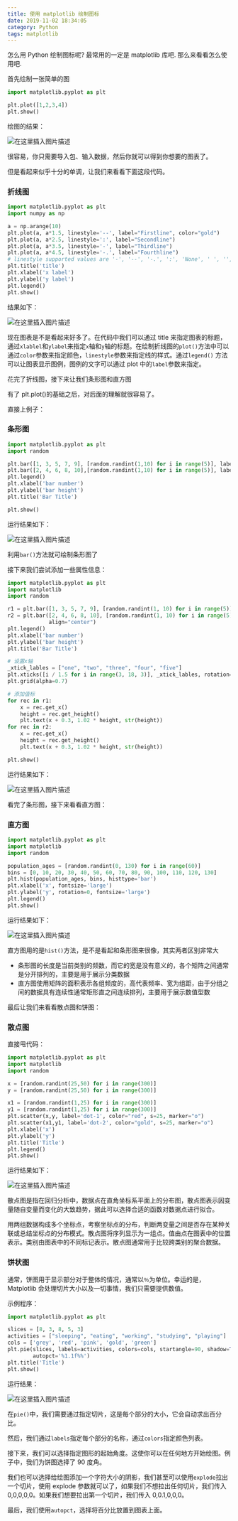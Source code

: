 ```yaml
---
title: 使用 matplotlib 绘制图标
date: 2019-11-02 18:34:05
category: Python
tags: matplotlib
---
```


怎么用 Python 绘制图标呢? 最常用的一定是 matplotlib 库吧. 那么来看看怎么使用吧.

<!--more-->

首先绘制一张简单的图

```python
import matplotlib.pyplot as plt

plt.plot([1,2,3,4])
plt.show()
```

绘图的结果：

![在这里插入图片描述](https://imgconvert.csdnimg.cn/aHR0cHM6Ly9tbWJpei5xcGljLmNuL21tYml6X3BuZy9ickZyUUZ3QUIwWVhVdHVHaWJlYlBXN2tSUWZlNVI5aWI2NUQxb0tHc0l5NHllNGR2MzAxZmlhbERJQk16eWJON3RENHR4Z28xR3Fwck9YS0VDd1hySjdjUS82NDA?x-oss-process=image/format,png)

很容易，你只需要导入包、输入数据，然后你就可以得到你想要的图表了。

但是看起来似乎十分的单调，让我们来看看下面这段代码。

### 折线图

```python
import matplotlib.pyplot as plt
import numpy as np

a = np.arange(10)
plt.plot(a, a*1.5, linestyle='--', label="Firstline", color="gold")
plt.plot(a, a*2.5, linestyle=':', label="Secondline")
plt.plot(a, a*3.5, linestyle='-', label="Thirdline")
plt.plot(a, a*4.5, linestyle='-.', label="Fourthline")
# linestyle supported values are '-', '--', '-.', ':', 'None', ' ', '', 'solid', 'dashed', 'dashdot', 'dotted'
plt.title('title')
plt.xlabel('x label')
plt.ylabel('y label')
plt.legend()
plt.show()
```

结果如下：

![在这里插入图片描述](https://imgconvert.csdnimg.cn/aHR0cHM6Ly9tbWJpei5xcGljLmNuL21tYml6X3BuZy9ickZyUUZ3QUIwWVhVdHVHaWJlYlBXN2tSUWZlNVI5aWI2NVpza3JKM1VzTDY0RkswMWliVmxRMDIyVUtDQXpsU3poellhNTBSRHRSQ1ZIeTMxdU9ySmZpYXcvNjQw?x-oss-process=image/format,png)

现在图表是不是看起来好多了。在代码中我们可以通过 title 来指定图表的标题，通过`xlablel`和`ylabel`来指定`x`轴和`y`轴的标题。在绘制折线图的`plot()`方法中可以通过`color`参数来指定颜色，`linestyle`参数来指定线的样式。通过`legend()` 方法可以让图表显示图例，图例的文字可以通过 plot 中的`label`参数来指定。

花完了折线图，接下来让我们条形图和直方图

有了 plt.plot()的基础之后，对后面的理解就很容易了。

直接上例子：

### 条形图

```python
import matplotlib.pyplot as plt
import random

plt.bar([1, 3, 5, 7, 9], [random.randint(1,10) for i in range(5)], label="Example one")
plt.bar([2, 4, 6, 8, 10],[random.randint(1,10) for i in range(5)], label="Example two", color='orange')
plt.legend()
plt.xlabel('bar number')
plt.ylabel('bar height')
plt.title('Bar Title')

plt.show()
```

运行结果如下：

![在这里插入图片描述](https://imgconvert.csdnimg.cn/aHR0cHM6Ly9tbWJpei5xcGljLmNuL21tYml6X3BuZy9ickZyUUZ3QUIwWVhVdHVHaWJlYlBXN2tSUWZlNVI5aWI2WmRxVUJhVkNsV1FITkltSmtDWVdMVkJDNzQ1akFncWJtcDBuZEgyOERpYm9NeHoycDBQbW8wQS82NDA?x-oss-process=image/format,png)

利用`bar()`方法就可绘制条形图了

接下来我们尝试添加一些属性信息：

```python
import matplotlib.pyplot as plt
import matplotlib
import random

r1 = plt.bar([1, 3, 5, 7, 9], [random.randint(1, 10) for i in range(5)], label="Example one", align="center")
r2 = plt.bar([2, 4, 6, 8, 10], [random.randint(1, 10) for i in range(5)], label="Example two", color='orange',
             align="center")
plt.legend()
plt.xlabel('bar number')
plt.ylabel('bar height')
plt.title('Bar Title')

# 设置x轴
_xtick_lables = ["one", "two", "three", "four", "five"]
plt.xticks([i / 1.5 for i in range(3, 18, 3)], _xtick_lables, rotation=45)
plt.grid(alpha=0.7)

# 添加值标
for rec in r1:
    x = rec.get_x()
    height = rec.get_height()
    plt.text(x + 0.3, 1.02 * height, str(height))
for rec in r2:
    x = rec.get_x()
    height = rec.get_height()
    plt.text(x + 0.3, 1.02 * height, str(height))

plt.show()
```

运行结果如下：

![在这里插入图片描述](https://imgconvert.csdnimg.cn/aHR0cHM6Ly9tbWJpei5xcGljLmNuL21tYml6X3BuZy9ickZyUUZ3QUIwWVhVdHVHaWJlYlBXN2tSUWZlNVI5aWI2WlBhaEVnVFhoSUNndlQ1M2JpYXZYWExHT3ZxNDZZeVJPaWFQZE96QXhYOWNvODNtbW1sVGpzVUEvNjQw?x-oss-process=image/format,png)

看完了条形图，接下来看看直方图：

### 直方图

```python
import matplotlib.pyplot as plt
import matplotlib
import random

population_ages = [random.randint(0, 130) for i in range(60)]
bins = [0, 10, 20, 30, 40, 50, 60, 70, 80, 90, 100, 110, 120, 130]
plt.hist(population_ages, bins, histtype='bar')
plt.xlabel('x', fontsize='large')
plt.ylabel('y', rotation=0, fontsize='large')
plt.legend()
plt.show()
```

运行结果如下：

![在这里插入图片描述](https://imgconvert.csdnimg.cn/aHR0cHM6Ly9tbWJpei5xcGljLmNuL21tYml6X3BuZy9ickZyUUZ3QUIwWVhVdHVHaWJlYlBXN2tSUWZlNVI5aWI2VzBQblZVWk9maWJIZUdEdVRkaWE1Nzc3dWdtbThzREVMT24xN256NzhyNFRNc3M4WlJ5VmhPMmcvNjQw?x-oss-process=image/format,png)

直方图用的是`hist()`方法，是不是看起和条形图来很像，其实两者区别非常大

- 条形图的长度是当前类别的频数，而它的宽是没有意义的，各个矩阵之间通常是分开排列的，主要是用于展示分类数据
- 直方图使用矩阵的面积表示各组频度的，高代表频率、宽为组距，由于分组之间的数据具有连续性通常矩形直之间连续排列，主要用于展示数值型数

最后让我们来看看散点图和饼图：

### 散点图

直接甩代码：

```python
import matplotlib.pyplot as plt
import matplotlib
import random

x = [random.randint(25,50) for i in range(300)]
y = [random.randint(25,50) for i in range(300)]

x1 = [random.randint(1,25) for i in range(300)]
y1 = [random.randint(1,25) for i in range(300)]
plt.scatter(x,y, label='dot-1', color="red", s=25, marker="o")
plt.scatter(x1,y1, label='dot-2', color="gold", s=25, marker="o")
plt.xlabel('x')
plt.ylabel('y')
plt.title('Title')
plt.legend()
plt.show()
```

运行结果如下：

![在这里插入图片描述](https://imgconvert.csdnimg.cn/aHR0cHM6Ly9tbWJpei5xcGljLmNuL21tYml6X3BuZy9ickZyUUZ3QUIwWVhVdHVHaWJlYlBXN2tSUWZlNVI5aWI2cjJ1cmZjaWEwYkhEZG1CazFPZEtpYkcwb0kxSjZ5eFI3UW9CZ0w2MElTRXRkSlFuYU83YTVLaWJBLzY0MA?x-oss-process=image/format,png)

散点图是指在回归分析中，数据点在直角坐标系平面上的分布图，散点图表示因变量随自变量而变化的大致趋势，据此可以选择合适的函数对数据点进行拟合。

用两组数据构成多个坐标点，考察坐标点的分布，判断两变量之间是否存在某种关联或总结坐标点的分布模式。散点图将序列显示为一组点。值由点在图表中的位置表示。类别由图表中的不同标记表示。散点图通常用于比较跨类别的聚合数据。

### 饼状图

通常，饼图用于显示部分对于整体的情况，通常以`％`为单位。幸运的是，Matplotlib 会处理切片大小以及一切事情，我们只需要提供数值。

示例程序：

```python
import matplotlib.pyplot as plt

slices = [8, 3, 8, 5, 3]
activities = ["sleeping", "eating", "working", "studying", "playing"]
cols = ['grey', 'red', 'pink', 'gold', 'green']
plt.pie(slices, labels=activities, colors=cols, startangle=90, shadow=True, explode=(0, 0.1, 0, 0, 0),
        autopct='%1.1f%%')
plt.title('Title')
plt.show()
```

运行结果：

![在这里插入图片描述](https://imgconvert.csdnimg.cn/aHR0cHM6Ly9tbWJpei5xcGljLmNuL21tYml6X3BuZy9ickZyUUZ3QUIwWVhVdHVHaWJlYlBXN2tSUWZlNVI5aWI2cFRKUklkWkp0NUJtdmJKNDZYR3VtY3VpYndiaWNpYjlpYlN3aWJzWGNMSGFTWWVmN2VzeWlhaWJqaGJYdy82NDA?x-oss-process=image/format,png)

在`pie()`中，我们需要通过指定切片，这是每个部分的大小，它会自动求出百分比。

然后，我们通过`labels`指定每个部分的名称，通过`colors`指定颜色列表。

接下来，我们可以选择指定图形的起始角度。这使你可以在任何地方开始绘图。例子中，我们为饼图选择了 90 度角。

我们也可以选择给绘图添加一个字符大小的阴影，我们甚至可以使用`explode`拉出一个切片，使用 explode 参数就可以了，如果我们不想拉出任何切片，我们传入 0,0,0,0,0。如果我们想要拉出第一个切片，我们传入 0,0.1,0,0,0。

最后，我们使用`autopct`，选择将百分比放置到图表上面。
